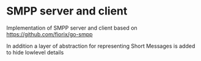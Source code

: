 # SMPP server and client

Implementation of SMPP server and client based on https://github.com/fiorix/go-smpp

In addition a layer of abstraction for representing Short Messages is added to hide lowlevel details
